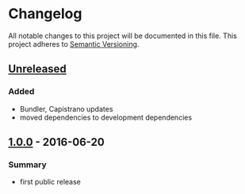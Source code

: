 # Changelog
All notable changes to this project will be documented in this file.
This project adheres to [Semantic Versioning](http://semver.org/).

## [Unreleased]
### Added
- Bundler, Capistrano updates
- moved dependencies to development dependencies


## [1.0.0] - 2016-06-20
### Summary

- first public release

[Unreleased]: https://github.com/dkdeploy/dkdeploy-test_environment/compare/master...develop
[1.0.0]: https://github.com/dkdeploy/dkdeploy-test_environment/releases/tag/v1.0.0
